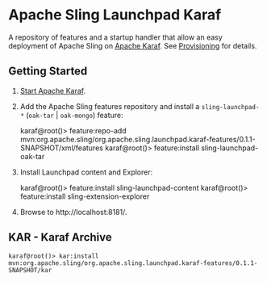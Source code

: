 Apache Sling Launchpad Karaf
============================

A repository of features and a startup handler that allow an easy deployment
of Apache Sling on [Apache Karaf](http://karaf.apache.org). See [Provisioning](http://karaf.apache.org/manual/latest/users-guide/provisioning.html) for details.

Getting Started
---------------

1) [Start Apache Karaf](http://karaf.apache.org/manual/latest/quick-start.html).

2) Add the Apache Sling features repository and install a `sling-launchpad-*` (`oak-tar` | `oak-mongo`) feature:

    karaf@root()> feature:repo-add mvn:org.apache.sling/org.apache.sling.launchpad.karaf-features/0.1.1-SNAPSHOT/xml/features
    karaf@root()> feature:install sling-launchpad-oak-tar

3) Install Launchpad content and Explorer:

    karaf@root()> feature:install sling-launchpad-content
    karaf@root()> feature:install sling-extension-explorer

4) Browse to http://localhost:8181/⁠.


KAR - Karaf Archive
-------------------

    karaf@root()> kar:install mvn:org.apache.sling/org.apache.sling.launchpad.karaf-features/0.1.1-SNAPSHOT/kar
